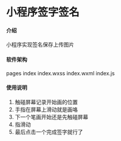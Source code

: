 # 小程序签字签名

#### 介绍
小程序实现签名保存上传图片

#### 软件架构
pages
	index
		index.wxss
		index.wxml
		index.js



#### 使用说明

1. 触碰屏幕记录开始画的位置
2. 手指在屏幕上滑动就是画咯
3. 下一个笔画开始还是先触碰屏幕
4. 指滑动
5. 最后点击一个完成签字就行了


